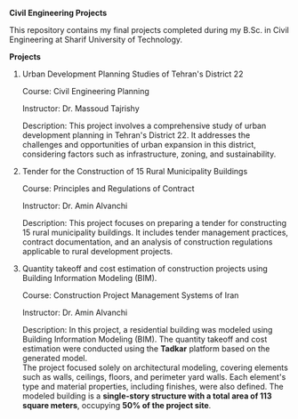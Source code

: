 **Civil Engineering Projects**

This repository contains my final projects completed during my B.Sc. in Civil Engineering at Sharif University of Technology.

**Projects**
1. Urban Development Planning Studies of Tehran's District 22 
   
   Course: Civil Engineering Planning

   Instructor: Dr. Massoud Tajrishy

   Description: This project involves a comprehensive study of urban development planning in Tehran's District 22. It addresses the challenges and opportunities of urban expansion in this district, considering factors such as infrastructure, zoning, and sustainability.

2. Tender for the Construction of 15 Rural Municipality Buildings
   
   Course: Principles and Regulations of Contract

   Instructor: Dr. Amin Alvanchi

   Description: This project focuses on preparing a tender for constructing 15 rural municipality buildings. It includes tender management practices, contract documentation, and an analysis of construction regulations applicable to rural development projects.

3. Quantity takeoff and cost estimation of construction projects using Building Information Modeling (BIM).

   Course: Construction Project Management Systems of Iran
   
   Instructor: Dr. Amin Alvanchi
   
   Description: In this project, a residential building was modeled using Building Information Modeling (BIM). The quantity takeoff and cost estimation were conducted using the **Tadkar** platform based on the generated model.  
The project focused solely on architectural modeling, covering elements such as walls, ceilings, floors, and perimeter yard walls. Each element's type and material properties, including finishes, were also defined. The modeled building is a **single-story structure with a total area of 113 square meters**, occupying **50% of the project site**.

